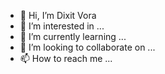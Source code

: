 - 👋 Hi, I’m Dixit Vora
- 👀 I’m interested in ...
- 🌱 I’m currently learning ...
- 💞️ I’m looking to collaborate on ...
- 📫 How to reach me ...

<!---
daxMarktine/daxMarktine is a ✨ special ✨ repository because its `README.md` (this file) appears on your GitHub profile.
You can click the Preview link to take a look at your changes.
--->
